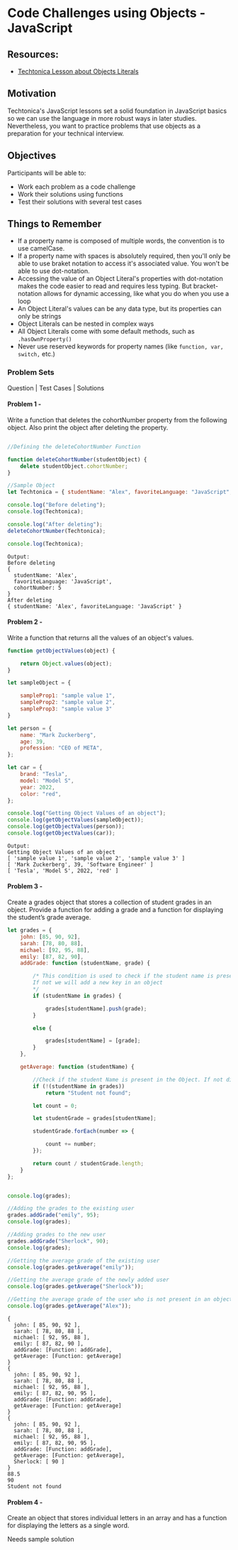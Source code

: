 # Code Challenges using Objects - JavaScript

## Resources:

- [Techtonica Lesson about Objects Literals](https://github.com/Techtonica/curriculum/blob/main/javascript/javascript-6-object-literals.md)

## Motivation

Techtonica's JavaScript lessons set a solid foundation in JavaScript basics so we can use the language in more robust ways in later studies. Nevertheless, you want to practice problems that use objects as a preparation for your technical interview.

## Objectives

Participants will be able to:

- Work each problem as a code challenge
- Work their solutions using functions
- Test their solutions with several test cases

## Things to Remember

- If a property name is composed of multiple words, the convention is to use camelCase.
- If a property name with spaces is absolutely required, then you'll only be able to use braket notation to access it's associated value. You won't be able to use dot-notation.
- Accessing the value of an Object Literal's properties with dot-notation makes the code easier to read and requires less typing. But bracket-notation allows for dynamic accessing, like what you do when you use a loop
- An Object Literal's values can be any data type, but its properties can only be strings
- Object Literals can be nested in complex ways
- All Object Literals come with some default methods, such as `.hasOwnProperty()`
- Never use reserved keywords for property names (like `function, var, switch,` etc.)

### Problem Sets

Question | Test Cases | Solutions

#### Problem 1 -

Write a function that deletes the cohortNumber property from the following object. Also print the object after deleting the property.

```javascript

//Defining the deleteCohortNumber Function

function deleteCohortNumber(studentObject) {
    delete studentObject.cohortNumber;
}
```

```javascript
//Sample Object
let Techtonica = { studentName: "Alex", favoriteLanguage: "JavaScript", cohortNumber: 5 };

console.log("Before deleting");
console.log(Techtonica);

console.log("After deleting");
deleteCohortNumber(Techtonica);

console.log(Techtonica);
```

```
Output:
Before deleting
{
  studentName: 'Alex',
  favoriteLanguage: 'JavaScript',
  cohortNumber: 5
}
After deleting
{ studentName: 'Alex', favoriteLanguage: 'JavaScript' }
```

#### Problem 2 -

Write a function that returns all the values of an object's values.

```javascript
function getObjectValues(object) {

    return Object.values(object);
}

```


```javascript
let sampleObject = {

    sampleProp1: "sample value 1",
    sampleProp2: "sample value 2",
    sampleProp3: "sample value 3"
}

let person = {
    name: "Mark Zuckerberg",
    age: 39,
    profession: "CEO of META",
};

let car = {
    brand: "Tesla",
    model: "Model S",
    year: 2022,
    color: "red",
};

console.log("Getting Object Values of an object");
console.log(getObjectValues(sampleObject));
console.log(getObjectValues(person));
console.log(getObjectValues(car));
```

```
Output:
Getting Object Values of an object
[ 'sample value 1', 'sample value 2', 'sample value 3' ]
[ 'Mark Zuckerberg', 39, 'Software Engineer' ]
[ 'Tesla', 'Model S', 2022, 'red' ]
```

#### Problem 3 -

Create a grades object that stores a collection of student grades in an object. Provide a function for adding a grade and a function for displaying the student’s grade average.

```javascript
let grades = {
    john: [85, 90, 92],
    sarah: [78, 80, 88],
    michael: [92, 95, 88],
    emily: [87, 82, 90],
    addGrade: function (studentName, grade) {

        /* This condition is used to check if the student name is present in an object or not.
        If not we will add a new key in an object
        */
        if (studentName in grades) {

            grades[studentName].push(grade);
        }

        else {

            grades[studentName] = [grade];
        }
    },

    getAverage: function (studentName) {

        //Check if the student Name is present in the Object. If not display a message in console
        if (!(studentName in grades))
            return "Student not found";

        let count = 0;

        let studentGrade = grades[studentName];

        studentGrade.forEach(number => {

            count += number;
        });

        return count / studentGrade.length;
    }
};


console.log(grades);

//Adding the grades to the existing user
grades.addGrade("emily", 95);
console.log(grades);

//Adding grades to the new user
grades.addGrade("Sherlock", 90);
console.log(grades);

//Getting the average grade of the existing user
console.log(grades.getAverage("emily"));

//Getting the average grade of the newly added user
console.log(grades.getAverage("Sherlock"));

//Getting the average grade of the user who is not present in an object
console.log(grades.getAverage("Alex"));
```


```Output
{
  john: [ 85, 90, 92 ],
  sarah: [ 78, 80, 88 ],
  michael: [ 92, 95, 88 ],
  emily: [ 87, 82, 90 ],
  addGrade: [Function: addGrade],
  getAverage: [Function: getAverage]
}
{
  john: [ 85, 90, 92 ],
  sarah: [ 78, 80, 88 ],
  michael: [ 92, 95, 88 ],
  emily: [ 87, 82, 90, 95 ],
  addGrade: [Function: addGrade],
  getAverage: [Function: getAverage]
}
{
  john: [ 85, 90, 92 ],
  sarah: [ 78, 80, 88 ],
  michael: [ 92, 95, 88 ],
  emily: [ 87, 82, 90, 95 ],
  addGrade: [Function: addGrade],
  getAverage: [Function: getAverage],
  Sherlock: [ 90 ]
}
88.5
90
Student not found
```

#### Problem 4 -

Create an object that stores individual letters in an array and has a function for displaying the letters as a single word.

Needs sample solution
